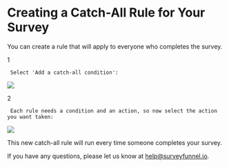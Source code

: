 # Creating a Catch-All Rule for Your Survey

You can create a rule that will apply to everyone who completes the survey.

1

```text
 Select 'Add a catch-all condition': 
```

![](https://d33v4339jhl8k0.cloudfront.net/docs/assets/53974d6ce4b0c76107b109d1/images/592dea932c7d3a074e8aedd1/file-%20NloBSTIc5J.png)

2

```text
 Each rule needs a condition and an action, so now select the action you want taken: 
```

![](https://d33v4339jhl8k0.cloudfront.net/docs/assets/53974d6ce4b0c76107b109d1/images/592deac82c7d3a074e8aedd3/file-P81c3vprbt.png)

This new catch-all rule will run every time someone completes your survey.

If you have any questions, please let us know at [help@surveyfunnel.io](mailto:mailto:help@surveyfunnel.io).

